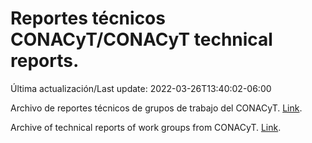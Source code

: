 # Reportes técnicos CONACyT/CONACyT technical reports.

Última actualización/Last update: 2022-03-26T13:40:02-06:00

Archivo de reportes técnicos de grupos de trabajo del CONACyT. [Link](https://salud.conacyt.mx/coronavirus/investigacion/productos/).

Archive of technical reports of work groups from CONACyT. [Link](https://salud.conacyt.mx/coronavirus/investigacion/productos/).
